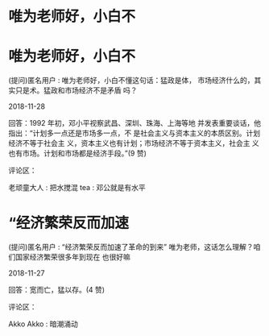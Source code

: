# 唯为老师好，小白不

# 唯为老师好，小白不

(提问)匿名用户 : 唯为老师好，小白不懂这句话：猛政是体， 市场经济什么的，其实只是术。猛政和市场经济不是矛盾 吗？

2018-11-28

回答：1992 年初，邓小平视察武昌、深圳、珠海、上海等地 并发表重要谈话，他指出：“计划多一点还是市场多一点，不 是社会主义与资本主义的本质区别。计划经济不等于社会主 义，资本主义也有计划；市场经济不等于资本主义，社会主 义也有市场。计划和市场都是经济手段。”(9 赞)

评论区：

老顽童大人 : 把水搅混 tea : 邓公就是有水平

# “经济繁荣反而加速

(提问)匿名用户 : “经济繁荣反而加速了革命的到来” 唯为老师，这话怎么理解？咱们国家经济繁荣很多年到现在 也很好嘛

2018-11-27

回答：宽而亡，猛以存。(4 赞)

评论区：

Akko Akko : 暗潮涌动